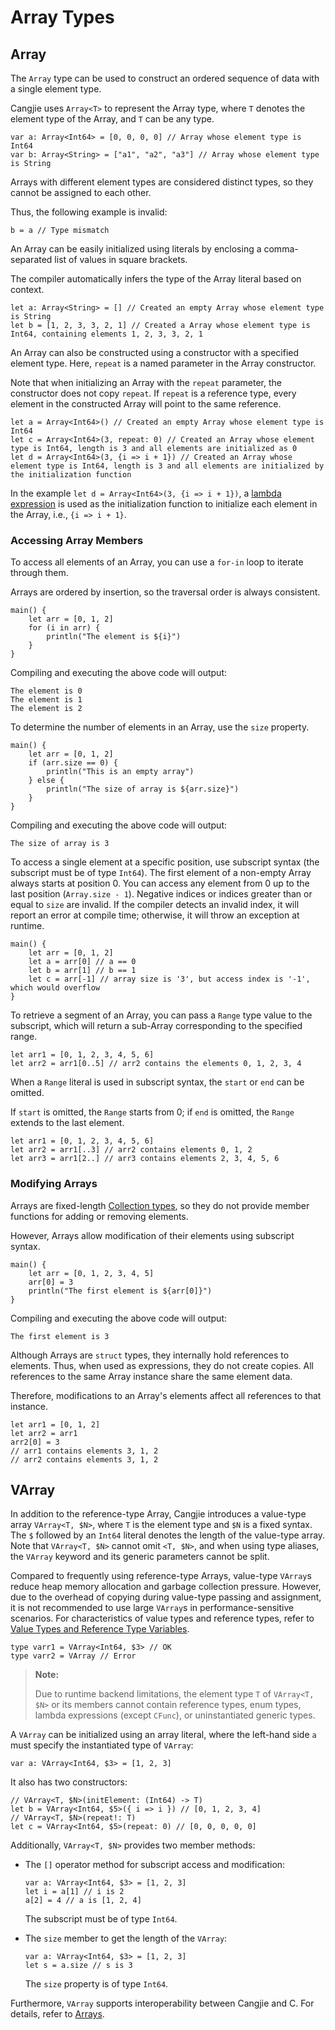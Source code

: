 # Array Types

## Array

The `Array` type can be used to construct an ordered sequence of data with a single element type.

Cangjie uses `Array<T>` to represent the Array type, where `T` denotes the element type of the Array, and `T` can be any type.

<!-- compile.error -array_example -->

```cangjie
var a: Array<Int64> = [0, 0, 0, 0] // Array whose element type is Int64
var b: Array<String> = ["a1", "a2", "a3"] // Array whose element type is String
```

Arrays with different element types are considered distinct types, so they cannot be assigned to each other.

Thus, the following example is invalid:

<!-- compile.error -array_example -->

```cangjie
b = a // Type mismatch
```

An Array can be easily initialized using literals by enclosing a comma-separated list of values in square brackets.

The compiler automatically infers the type of the Array literal based on context.

<!-- compile -->

```cangjie
let a: Array<String> = [] // Created an empty Array whose element type is String
let b = [1, 2, 3, 3, 2, 1] // Created a Array whose element type is Int64, containing elements 1, 2, 3, 3, 2, 1
```

An Array can also be constructed using a constructor with a specified element type. Here, `repeat` is a named parameter in the Array constructor.

Note that when initializing an Array with the `repeat` parameter, the constructor does not copy `repeat`. If `repeat` is a reference type, every element in the constructed Array will point to the same reference.

<!-- compile -->

```cangjie
let a = Array<Int64>() // Created an empty Array whose element type is Int64
let c = Array<Int64>(3, repeat: 0) // Created an Array whose element type is Int64, length is 3 and all elements are initialized as 0
let d = Array<Int64>(3, {i => i + 1}) // Created an Array whose element type is Int64, length is 3 and all elements are initialized by the initialization function
```

In the example `let d = Array<Int64>(3, {i => i + 1})`, a [lambda expression](../function/lambda.md) is used as the initialization function to initialize each element in the Array, i.e., `{i => i + 1}`.

### Accessing Array Members

To access all elements of an Array, you can use a `for-in` loop to iterate through them.

Arrays are ordered by insertion, so the traversal order is always consistent.

<!-- verify -->

```cangjie
main() {
    let arr = [0, 1, 2]
    for (i in arr) {
        println("The element is ${i}")
    }
}
```

Compiling and executing the above code will output:

```text
The element is 0
The element is 1
The element is 2
```

To determine the number of elements in an Array, use the `size` property.

<!-- verify -->

```cangjie
main() {
    let arr = [0, 1, 2]
    if (arr.size == 0) {
        println("This is an empty array")
    } else {
        println("The size of array is ${arr.size}")
    }
}
```

Compiling and executing the above code will output:

```text
The size of array is 3
```

To access a single element at a specific position, use subscript syntax (the subscript must be of type `Int64`). The first element of a non-empty Array always starts at position 0. You can access any element from 0 up to the last position (`Array.size - 1`). Negative indices or indices greater than or equal to `size` are invalid. If the compiler detects an invalid index, it will report an error at compile time; otherwise, it will throw an exception at runtime.

<!-- compile.error -->

```cangjie
main() {
    let arr = [0, 1, 2]
    let a = arr[0] // a == 0
    let b = arr[1] // b == 1
    let c = arr[-1] // array size is '3', but access index is '-1', which would overflow
}
```

To retrieve a segment of an Array, you can pass a `Range` type value to the subscript, which will return a sub-Array corresponding to the specified range.

<!-- compile -->

```cangjie
let arr1 = [0, 1, 2, 3, 4, 5, 6]
let arr2 = arr1[0..5] // arr2 contains the elements 0, 1, 2, 3, 4
```

When a `Range` literal is used in subscript syntax, the `start` or `end` can be omitted.

If `start` is omitted, the `Range` starts from 0; if `end` is omitted, the `Range` extends to the last element.

<!-- compile -->

```cangjie
let arr1 = [0, 1, 2, 3, 4, 5, 6]
let arr2 = arr1[..3] // arr2 contains elements 0, 1, 2
let arr3 = arr1[2..] // arr3 contains elements 2, 3, 4, 5, 6
```

### Modifying Arrays

Arrays are fixed-length [Collection types](../../source_en/collections/collection_overview.md), so they do not provide member functions for adding or removing elements.

However, Arrays allow modification of their elements using subscript syntax.

<!-- verify -->

```cangjie
main() {
    let arr = [0, 1, 2, 3, 4, 5]
    arr[0] = 3
    println("The first element is ${arr[0]}")
}
```

Compiling and executing the above code will output:

```text
The first element is 3
```

Although Arrays are `struct` types, they internally hold references to elements. Thus, when used as expressions, they do not create copies. All references to the same Array instance share the same element data.

Therefore, modifications to an Array's elements affect all references to that instance.

<!-- compile -->

```cangjie
let arr1 = [0, 1, 2]
let arr2 = arr1
arr2[0] = 3
// arr1 contains elements 3, 1, 2
// arr2 contains elements 3, 1, 2
```

## VArray

In addition to the reference-type Array, Cangjie introduces a value-type array `VArray<T, $N>`, where `T` is the element type and `$N` is a fixed syntax. The `$` followed by an `Int64` literal denotes the length of the value-type array. Note that `VArray<T, $N>` cannot omit `<T, $N>`, and when using type aliases, the `VArray` keyword and its generic parameters cannot be split.

Compared to frequently using reference-type Arrays, value-type `VArray`s reduce heap memory allocation and garbage collection pressure. However, due to the overhead of copying during value-type passing and assignment, it is not recommended to use large `VArray`s in performance-sensitive scenarios. For characteristics of value types and reference types, refer to [Value Types and Reference Type Variables](../basic_programming_concepts/program_structure.md#value-types-and-reference-type-variables).

<!-- compile.error -->

```cangjie
type varr1 = VArray<Int64, $3> // OK
type varr2 = VArray // Error
```

> **Note:**
>
> Due to runtime backend limitations, the element type `T` of `VArray<T, $N>` or its members cannot contain reference types, enum types, lambda expressions (except `CFunc`), or uninstantiated generic types.

A `VArray` can be initialized using an array literal, where the left-hand side `a` must specify the instantiated type of `VArray`:

<!-- compile -->

```cangjie
var a: VArray<Int64, $3> = [1, 2, 3]
```

It also has two constructors:

<!-- compile -->

```cangjie
// VArray<T, $N>(initElement: (Int64) -> T)
let b = VArray<Int64, $5>({ i => i }) // [0, 1, 2, 3, 4]
// VArray<T, $N>(repeat!: T)
let c = VArray<Int64, $5>(repeat: 0) // [0, 0, 0, 0, 0]
```

Additionally, `VArray<T, $N>` provides two member methods:

- The `[]` operator method for subscript access and modification:

  <!-- compile -->

  ```cangjie
  var a: VArray<Int64, $3> = [1, 2, 3]
  let i = a[1] // i is 2
  a[2] = 4 // a is [1, 2, 4]
  ```

  The subscript must be of type `Int64`.

- The `size` member to get the length of the `VArray`:

  <!-- compile -->

  ```cangjie
  var a: VArray<Int64, $3> = [1, 2, 3]
  let s = a.size // s is 3
  ```

  The `size` property is of type `Int64`.

Furthermore, `VArray` supports interoperability between Cangjie and C. For details, refer to [Arrays](../FFI/cangjie-c.md#arrays).
